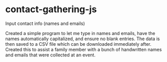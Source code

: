 # contact-gathering-js
Input contact info (names and emails)

Created a simple program to let me type in names and emails, have the names automatically capitalized, and ensure no blank entries. The data is then saved to a CSV file which can be downloaded immediately after. Created this to assist a family member with a bunch of handwritten names and emails that were collected at an event. 
